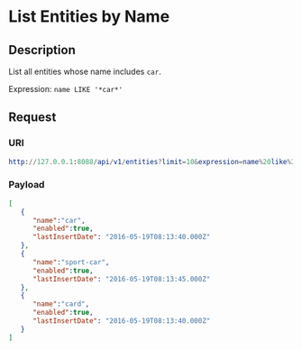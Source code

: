 # List Entities by Name

## Description

List all entities whose name includes `car`.

Expression: `name LIKE '*car*'`

## Request

### URI

```elm
http://127.0.0.1:8088/api/v1/entities?limit=10&expression=name%20like%20%27*car*%27
```

### Payload

```json
[
   {
      "name":"car",
      "enabled":true,
      "lastInsertDate": "2016-05-19T08:13:40.000Z"
   },
   {
      "name":"sport-car",
      "enabled":true,
      "lastInsertDate": "2016-05-19T08:13:45.000Z"
   },
   {
      "name":"card",
      "enabled":true,
      "lastInsertDate": "2016-05-19T08:13:40.000Z"
   }
]
```
